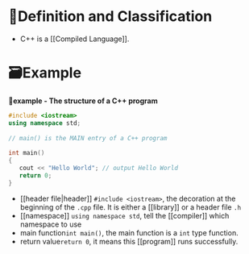 # 📝Definition and Classification
- C++ is a [[Compiled Language]].

# 🗃Example
📂**example - The structure of a C++ program**
```c++
#include <iostream>
using namespace std;
 
// main() is the MAIN entry of a C++ program
 
int main()
{
   cout << "Hello World"; // output Hello World
   return 0;
}
```
- [[header file|header]] `#include <iostream>`, the decoration at the beginning of the `.cpp` file. It is either a [[library]] or a header file `.h`
- [[namespace]] `using namespace std`, tell the [[compiler]] which namespace to use
- main function`int main()`, the main function is a `int` type function.
- return value`return 0`, it means this [[program]] runs successfully.

